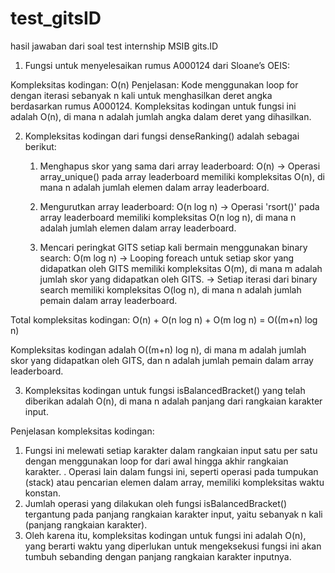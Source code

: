 # test_gitsID
hasil jawaban dari soal test internship MSIB gits.ID


1. Fungsi untuk menyelesaikan rumus A000124 dari Sloane’s OEIS:

Kompleksitas kodingan: O(n)
Penjelasan: Kode menggunakan loop for dengan iterasi sebanyak n kali untuk menghasilkan deret angka berdasarkan rumus A000124. Kompleksitas kodingan untuk fungsi ini adalah O(n), di mana n adalah jumlah angka dalam deret yang dihasilkan.


2. Kompleksitas kodingan dari fungsi denseRanking() adalah sebagai berikut:

      1. Menghapus skor yang sama dari array leaderboard: O(n)
         -> Operasi array_unique() pada array leaderboard memiliki kompleksitas O(n), di mana n adalah jumlah elemen dalam array leaderboard.

      2. Mengurutkan array leaderboard: O(n log n)
         -> Operasi 'rsort()' pada array leaderboard memiliki kompleksitas O(n log n), di mana n adalah jumlah elemen dalam array leaderboard.

      3. Mencari peringkat GITS setiap kali bermain menggunakan binary search: O(m log n)
         -> Looping foreach untuk setiap skor yang didapatkan oleh GITS memiliki kompleksitas O(m), di mana m adalah jumlah skor yang didapatkan oleh GITS.
         -> Setiap iterasi dari binary search memiliki kompleksitas O(log n), di mana n adalah jumlah pemain dalam array leaderboard.

Total kompleksitas kodingan:
O(n) + O(n log n) + O(m log n) = O((m+n) log n)

Kompleksitas kodingan adalah O((m+n) log n), di mana m adalah jumlah skor yang didapatkan oleh GITS, dan n adalah jumlah pemain dalam array leaderboard.


3. Kompleksitas kodingan untuk fungsi isBalancedBracket() yang telah diberikan adalah O(n), di mana n adalah panjang dari rangkaian karakter input.

Penjelasan kompleksitas kodingan:

1. Fungsi ini melewati setiap karakter dalam rangkaian input satu per satu dengan menggunakan loop for dari awal hingga akhir rangkaian karakter.
. Operasi lain dalam fungsi ini, seperti operasi pada tumpukan (stack) atau pencarian elemen dalam array, memiliki kompleksitas waktu konstan.
3. Jumlah operasi yang dilakukan oleh fungsi isBalancedBracket() tergantung pada panjang rangkaian karakter input, yaitu sebanyak n kali (panjang rangkaian karakter).
4. Oleh karena itu, kompleksitas kodingan untuk fungsi ini adalah O(n), yang berarti waktu yang diperlukan untuk mengeksekusi fungsi ini akan tumbuh sebanding dengan panjang rangkaian karakter inputnya.
